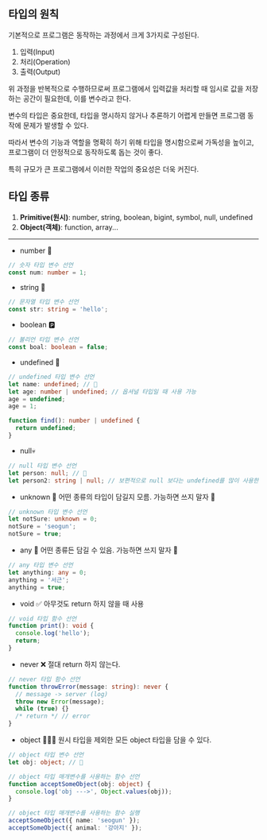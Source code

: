 
## 타입의 원칙 

기본적으로 프로그램은 동작하는 과정에서 크게 3가지로 구성된다.

1.  입력(Input)
2.  처리(Operation)
3.  출력(Output)

위 과정을 반복적으로 수행하므로써 프로그램에서 입력값을 처리할 때 임시로 값을 저장하는 공간이 필요한데, 이를 변수라고 한다.

변수의 타입은 중요한데, 타입을 명시하지 않거나 추론하기 어렵게 만들면 프로그램 동작에 문제가 발생할 수 있다.

따라서 변수의 기능과 역할을 명확히 하기 위해 타입을 명시함으로써 가독성을 높이고, 프로그램이 더 안정적으로 동작하도록 돕는 것이 좋다.

특히 규모가 큰 프로그램에서 이러한 작업의 중요성은 더욱 커진다.


## 타입 종류

1. **Primitive(원시)**: number, string, boolean, bigint, symbol, null, undefined
2. **Object(객체)**: function, array...

--------

 - number 🔢

```typescript
// 숫자 타입 변수 선언
const num: number = 1;
```

- string 🔡

```typescript
// 문자열 타입 변수 선언
const str: string = 'hello';
```

-  boolean 🅿️

```typescript
// 불리언 타입 변수 선언
const boal: boolean = false;
```

- undefined 🌌

```typescript
// undefined 타입 변수 선언
let name: undefined; // 💩
let age: number | undefined; // 옵셔널 타입일 때 사용 가능
age = undefined;
age = 1;

function find(): number | undefined {
  return undefined;
}
```

-  null💀

```typescript
// null 타입 변수 선언
let person: null; // 💩
let person2: string | null; // 보편적으로 null 보다는 undefined를 많이 사용한다.
```

-  unknown 🤔
어떤 종류의 타입이 담길지 모름. 가능하면 쓰지 말자 💩

```typescript
// unknown 타입 변수 선언
let notSure: unknown = 0;
notSure = 'seogun';
notSure = true;
```

- any 🧐
어떤 종류든 담길 수 있음. 가능하면 쓰지 말자 💩

```typescript
// any 타입 변수 선언
let anything: any = 0;
anything = '서근';
anything = true;
```

- void ✅
아무것도 return 하지 않을 때 사용

```typescript
// void 타입 함수 선언
function print(): void {
  console.log('hello');
  return;
}
```

- never ❌
절대 return 하지 않는다.

```typescript
// never 타입 함수 선언
function throwError(message: string): never {
  // message -> server (log)
  throw new Error(message);
  while (true) {}
  /* return */ // error
}
```

- object 🧑‍🤝‍🧑 
원시 타입을 제외한 모든 object 타입을 담을 수 있다.

```typescript
// object 타입 변수 선언
let obj: object; // 💩

// object 타입 매개변수를 사용하는 함수 선언
function acceptSomeObject(obj: object) {
  console.log('obj --->', Object.values(obj));
}

// object 타입 매개변수를 사용하는 함수 실행
acceptSomeObject({ name: 'seogun' });
acceptSomeObject({ animal: '강아지' });
```